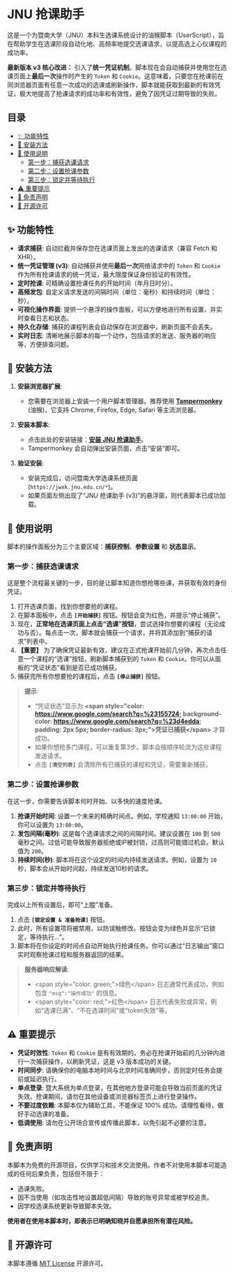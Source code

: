 # JNU 抢课助手 

这是一个为暨南大学（JNU）本科生选课系统设计的油猴脚本（UserScript），旨在帮助学生在选课阶段自动化地、高频率地提交选课请求，以提高选上心仪课程的成功率。

**最新版本 v3 核心改进：** 引入了**统一凭证机制**。脚本现在会自动捕获并使用您在选课页面上**最后一次**操作时产生的 `Token` 和 `Cookie`。这意味着，只要您在抢课前在同浏览器页面有任意一次成功的选课或刷新操作，脚本就能获取到最新的有效凭证，极大地提高了抢课请求的成功率和有效性，避免了因凭证过期导致的失败。

## 目录

  - [✨ 功能特性](https://www.google.com/search?q=%23-%E5%8A%9F%E8%83%BD%E7%89%B9%E6%80%A7)
  - [🔧 安装方法](https://www.google.com/search?q=%23-%E5%AE%89%E8%A3%85%E6%96%B9%E6%B3%95)
  - [📖 使用说明](https://www.google.com/search?q=%23-%E4%BD%BF%E7%94%A8%E8%AF%B4%E6%98%8E)
      - [第一步：捕获选课请求](https://www.google.com/search?q=%23%E7%AC%AC%E4%B8%80%E6%AD%A5%E6%8D%95%E8%8E%B7%E9%80%89%E8%AF%BE%E8%AF%B7%E6%B1%82)
      - [第二步：设置抢课参数](https://www.google.com/search?q=%23%E7%AC%AC%E4%BA%8C%E6%AD%A5%E8%AE%BE%E7%BD%AE%E6%8A%A2%E8%AF%BE%E5%8F%82%E6%95%B0)
      - [第三步：锁定并等待执行](https://www.google.com/search?q=%23%E7%AC%AC%E4%B8%89%E6%AD%A5%E9%94%81%E5%AE%9A%E5%B9%B6%E7%AD%89%E5%BE%85%E6%89%A7%E8%A1%8C)
  - [⚠️ 重要提示](https://www.google.com/search?q=%23%EF%B8%8F-%E9%87%8D%E8%A6%81%E6%8F%90%E7%A4%BA)
  - [📜 免责声明](https://www.google.com/search?q=%23-%E5%85%8D%E8%B4%A3%E5%A3%B0%E6%98%8E)
  - [📄 开源许可](https://www.google.com/search?q=%23-%E5%BC%80%E6%BA%90%E8%AE%B8%E5%8F%AF)

## ✨ 功能特性

  - **请求捕获**: 自动拦截并保存您在选课页面上发出的选课请求（兼容 Fetch 和 XHR）。
  - **统一凭证管理 (v3)**: 自动捕获并使用**最后一次**网络请求中的 `Token` 和 `Cookie` 作为所有抢课请求的统一凭证，最大限度保证身份验证的有效性。
  - **定时抢课**: 可精确设置抢课任务的开始时间（年月日时分）。
  - **高频发包**: 自定义请求发送的间隔时间（单位：毫秒）和持续时间（单位：秒）。
  - **可视化操作界面**: 提供一个悬浮的操作面板，可以方便地进行所有设置，并实时查看日志和状态。
  - **持久化存储**: 捕获的课程列表会自动保存在浏览器中，刷新页面不会丢失。
  - **实时日志**: 清晰地展示脚本的每一个动作，包括请求的发送、服务器的响应等，方便排查问题。

## 🔧 安装方法

1.  **安装浏览器扩展**:

      * 您需要在浏览器上安装一个用户脚本管理器。推荐使用 [**Tampermonkey**](https://www.tampermonkey.net/) (油猴)，它支持 Chrome, Firefox, Edge, Safari 等主流浏览器。

2.  **安装本脚本**:

      * 点击此处的安装链接：[**安装 JNU 抢课助手**]([https://github.com/sa-y0nara/jnu-course-helper/releases/download/0.0/JNU.user.js])。
      * Tampermonkey 会自动弹出安装页面，点击“安装”即可。

3.  **验证安装**:

      * 安装完成后，访问暨南大学选课系统页面 (`https://jwxk.jnu.edu.cn/*`)。
      * 如果页面左侧出现了“JNU 抢课助手 (v3)”的悬浮窗，则代表脚本已成功加载。

## 📖 使用说明

脚本的操作面板分为三个主要区域：**捕获控制**、**参数设置** 和 **状态显示**。

### 第一步：捕获选课请求

这是整个流程最关键的一步，目的是让脚本知道你想抢哪些课，并获取有效的身份凭证。

1.  打开选课页面，找到你想要抢的课程。
2.  在脚本面板中，点击 **`[开始捕获]`** 按钮。按钮会变为红色，并提示“停止捕获”。
3.  现在，**正常地在选课页面上点击“选课”按钮**，尝试选择你想要的课程（无论成功与否）。每点击一次，脚本就会捕获一个请求，并将其添加到“捕获的请求”列表中。
4.  **【重要】** 为了确保凭证最新有效，建议在正式抢课开始前几分钟，再次点击任意一个课程的“选课”按钮，刷新脚本捕获到的 `Token` 和 `Cookie`。你可以从面板的“凭证状态”看到是否已成功捕获。
5.  捕获完所有你想要抢的课程后，点击 **`[停止捕获]`** 按钮。

> **提示**:
>
>   * “凭证状态”显示为 **\<span style="color: https://www.google.com/search?q=%23155724; background-color: https://www.google.com/search?q=%23d4edda; padding: 2px 5px; border-radius: 3px;"\>凭证已捕获\</span\>** 才算成功。
>   * 如果你想抢多门课程，可以重复第3步。脚本会按顺序轮流为这些课程发送请求。
>   * 点击 **`[清空列表]`** 会清除所有已捕获的课程和凭证，需要重新捕获。

### 第二步：设置抢课参数

在这一步，你需要告诉脚本何时开始、以多快的速度抢课。

1.  **抢课开始时间**: 设置一个未来的精确时间点。例如，学校通知 `13:00:00` 开始，你可以设置为 `13:00:00`。
2.  **发包间隔(毫秒)**: 这是每个选课请求之间的间隔时间。建议设置在 `100` 到 `500` 毫秒之间。过低可能导致服务器拒绝或IP被封锁，过高则可能错过机会。默认值为 `200`。
3.  **持续时间(秒)**: 脚本将在这个设定的时间内持续发送请求。例如，设置为 `10` 秒，脚本会从开始时间起，持续发送10秒的请求。

### 第三步：锁定并等待执行

完成以上所有设置后，即可“上膛”准备。

1.  点击 **`[锁定设置 & 准备抢课]`** 按钮。
2.  此时，所有设置项将被禁用，以防误触修改。按钮会变为绿色并显示“已锁定，等待执行...”。
3.  脚本将在你设定的时间点自动开始执行抢课任务。你可以通过“日志输出”窗口实时观察抢课过程和服务器返回的结果。

> **服务器响应解读**:
>
>   * \<span style="color: green;"\>绿色\</span\> 日志通常代表成功，例如包含 `"msg":"操作成功"` 的信息。
>   * \<span style="color: red;"\>红色\</span\> 日志代表失败或异常，例如“选课已满”、“不在选课时间”或“token失效”等。

## ⚠️ 重要提示

  * **凭证时效性**: `Token` 和 `Cookie` 是有有效期的。务必在抢课开始前的几分钟内进行一次捕获操作，以刷新凭证，这是 v3 版本成功的关键。
  * **时间同步**: 请确保你的电脑本地时间与北京时间准确同步，否则定时任务会提前或延迟执行。
  * **单点登录**: 暨大系统为单点登录，在其他地方登录可能会导致当前页面的凭证失效。抢课期间，请勿在其他设备或浏览器标签页上进行登录操作。
  * **不要过度依赖**: 本脚本仅为辅助工具，不能保证 100% 成功。请理性看待，做好手动选课的准备。
  * **低调使用**: 请勿在公开场合宣传或传播此脚本，以免引起不必要的注意。

## 📜 免责声明

本脚本为免费的开源项目，仅供学习和技术交流使用。作者不对使用本脚本可能造成的任何后果负责，包括但不限于：

  * 选课失败。
  * 因不当使用（如攻击性地设置超低间隔）导致的账号异常或被学校追责。
  * 因学校选课系统更新导致脚本失效。

**使用者在使用本脚本时，即表示已明确知晓并自愿承担所有潜在风险。**

## 📄 开源许可

本脚本遵循 [MIT License](https://opensource.org/licenses/MIT) 开源许可。
